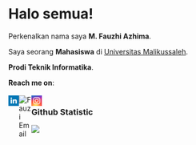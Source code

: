 # Halo semua! 

Perkenalkan nama saya **M. Fauzhi Azhima**.<br>

Saya seorang **Mahasiswa** di [Universitas Malikussaleh](https://unimal.ac.id/).<br>

**Prodi Teknik Informatika**.<br>

**Reach me on**:<br>
<br>
<a href="https://www.linkedin.com/in/m-fauzhi-azhima-774891327/">
  <img align="left" alt="Fauzi Linkedin" width="21px" src="https://raw.githubusercontent.com/edent/SuperTinyIcons/099dc12b59179d07d534069bc8551718f786d91a/images/svg/linkedin.svg" />
</a>
<a href="mailto:fauzhiazhima102@gmail.com">
  <img align="left" alt="Fauzi Email" width="25px" src="https://upload.wikimedia.org/wikipedia/commons/thumb/7/7e/Gmail_icon_%282020%29.svg/1200px-Gmail_icon_%282020%29.svg.png" />
</a>
<a href="https://www.instagram.com/fauzi_azm/">
  <img align="left" alt="Fauzi Istagram" width="21px" src="https://raw.githubusercontent.com/edent/SuperTinyIcons/c754e642ab1eb7950904643f8393ee7d115a463f/images/svg/instagram.svg" />
</a>

### Github Statistic
<p align="left">
<a href="https://github.com/Fauzinih">
  <img height="180em" src="https://github-readme-stats-eight-theta.vercel.app/api?username=Fauzinih&show_icons=true&theme=algolia&include_all_commits=true&count_private=true"/>
</a>
</p>
